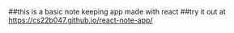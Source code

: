##this is a basic note keeping app made with react
##try it out at https://cs22b047.github.io/react-note-app/
